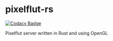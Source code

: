# pixelflut-rs

[![Codacy Badge](https://api.codacy.com/project/badge/Grade/d5c0cc131b62481db27432bb1e0368c0)](https://www.codacy.com/app/donmarco42/pixelflut-rs?utm_source=github.com&utm_medium=referral&utm_content=Don42/pixelflut-rs&utm_campaign=badger)

Pixelflut server written in Rust and using OpenGL
